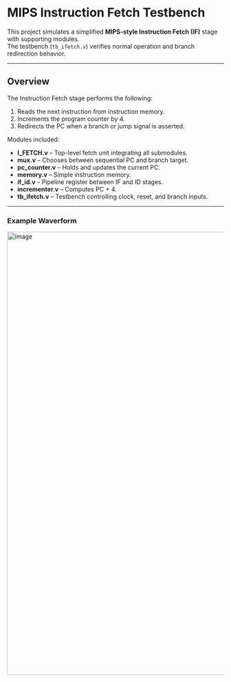 # MIPS Instruction Fetch Testbench

This project simulates a simplified **MIPS-style Instruction Fetch (IF)** stage with supporting modules.  
The testbench (`tb_ifetch.v`) verifies normal operation and branch redirection behavior.

---

## Overview

The Instruction Fetch stage performs the following:
1. Reads the next instruction from instruction memory.
2. Increments the program counter by 4.
3. Redirects the PC when a branch or jump signal is asserted.

Modules included:
- **I_FETCH.v** – Top-level fetch unit integrating all submodules.
- **mux.v** – Chooses between sequential PC and branch target.
- **pc_counter.v** – Holds and updates the current PC.
- **memory.v** – Simple instruction memory.
- **if_id.v** – Pipeline register between IF and ID stages.
- **incrementer.v** – Computes PC + 4.
- **tb_ifetch.v** – Testbench controlling clock, reset, and branch inputs.

---


### Example Waverform
<img width="1704" height="1032" alt="image" src="https://github.com/user-attachments/assets/f00ae17d-420a-4722-bb72-948f4da3c422" />


